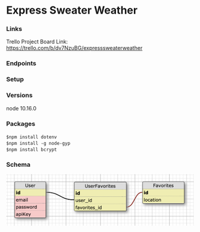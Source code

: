 # Express Sweater Weather

### Links
Trello Project Board Link: https://trello.com/b/dv7NzuBG/expresssweaterweather

### Endpoints

### Setup

### Versions
node 10.16.0

### Packages
`$npm install dotenv`  
`$npm install -g node-gyp`  
`$npm install bcrypt`    

### Schema
![schema](schema.png)